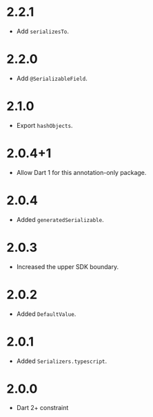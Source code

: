 # 2.2.1
* Add `serializesTo`.

# 2.2.0
* Add `@SerializableField`.

# 2.1.0
* Export `hashObjects`.

# 2.0.4+1
* Allow Dart 1 for this annotation-only package.

# 2.0.4
* Added `generatedSerializable`.

# 2.0.3
* Increased the upper SDK boundary.

# 2.0.2
* Added `DefaultValue`.

# 2.0.1
* Added `Serializers.typescript`.

# 2.0.0
* Dart 2+ constraint

